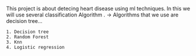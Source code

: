 

This project is about detecing heart disease using ml techniques.
In this we will use several classification Algorithm .
-> Algorithms that we use are decision tree...

	1. Decision tree
	2. Random Forest
	3. Knn
	4. Logistic regression
